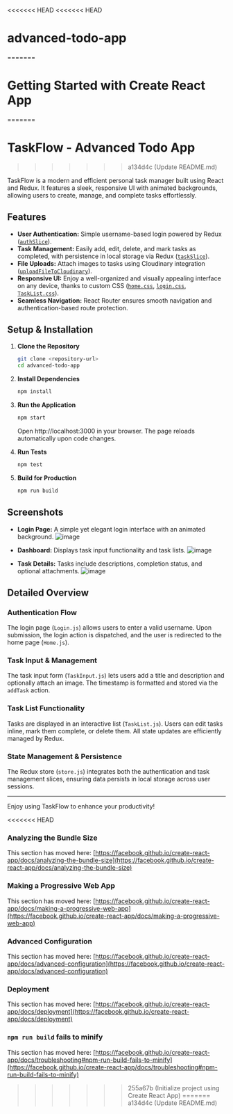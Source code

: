 <<<<<<< HEAD
<<<<<<< HEAD
# advanced-todo-app
=======
# Getting Started with Create React App
=======
# TaskFlow - Advanced Todo App
>>>>>>> a134d4c (Update README.md)

TaskFlow is a modern and efficient personal task manager built using React and Redux. It features a sleek, responsive UI with animated backgrounds, allowing users to create, manage, and complete tasks effortlessly.

## Features

- **User Authentication:** Simple username-based login powered by Redux ([`authSlice`](src/redux/authSlice.js)).
- **Task Management:** Easily add, edit, delete, and mark tasks as completed, with persistence in local storage via Redux ([`taskSlice`](src/redux/taskSlice.js)).
- **File Uploads:** Attach images to tasks using Cloudinary integration ([`uploadFileToCloudinary`](src/services/cloudinaryService.js)).
- **Responsive UI:** Enjoy a well-organized and visually appealing interface on any device, thanks to custom CSS ([`home.css`](src/styles/home.css), [`login.css`](src/styles/login.css), [`TaskList.css`](src/styles/TaskList.css)).
- **Seamless Navigation:** React Router ensures smooth navigation and authentication-based route protection.

## Setup & Installation

1. **Clone the Repository**

   ```sh
   git clone <repository-url>
   cd advanced-todo-app
   ```

2. **Install Dependencies**
   
   ```sh
   npm install
   ```

3. **Run the Application**
   
   ```sh
   npm start
   ```
   Open http://localhost:3000 in your browser. The page reloads automatically upon code changes.

4. **Run Tests**
   
   ```sh
   npm test
   ```

5. **Build for Production**
   
   ```sh
   npm run build
   ```

## Screenshots

- **Login Page:** A simple yet elegant login interface with an animated background.
![image](https://github.com/user-attachments/assets/5c1a4c6e-075a-4346-99cb-8cb4b5796121)

- **Dashboard:** Displays task input functionality and task lists.
![image](https://github.com/user-attachments/assets/315f7369-2dca-4168-a2a8-41e0137933c0)

- **Task Details:** Tasks include descriptions, completion status, and optional attachments.
![image](https://github.com/user-attachments/assets/9813fba5-8dda-47f7-b5ec-90a5bccbcec1)


## Detailed Overview

### Authentication Flow
The login page (`Login.js`) allows users to enter a valid username. Upon submission, the login action is dispatched, and the user is redirected to the home page (`Home.js`).

### Task Input & Management
The task input form (`TaskInput.js`) lets users add a title and description and optionally attach an image. The timestamp is formatted and stored via the `addTask` action.

### Task List Functionality
Tasks are displayed in an interactive list (`TaskList.js`). Users can edit tasks inline, mark them complete, or delete them. All state updates are efficiently managed by Redux.

### State Management & Persistence
The Redux store (`store.js`) integrates both the authentication and task management slices, ensuring data persists in local storage across user sessions.

---

Enjoy using TaskFlow to enhance your productivity!

<<<<<<< HEAD
### Analyzing the Bundle Size

This section has moved here: [https://facebook.github.io/create-react-app/docs/analyzing-the-bundle-size](https://facebook.github.io/create-react-app/docs/analyzing-the-bundle-size)

### Making a Progressive Web App

This section has moved here: [https://facebook.github.io/create-react-app/docs/making-a-progressive-web-app](https://facebook.github.io/create-react-app/docs/making-a-progressive-web-app)

### Advanced Configuration

This section has moved here: [https://facebook.github.io/create-react-app/docs/advanced-configuration](https://facebook.github.io/create-react-app/docs/advanced-configuration)

### Deployment

This section has moved here: [https://facebook.github.io/create-react-app/docs/deployment](https://facebook.github.io/create-react-app/docs/deployment)

### `npm run build` fails to minify

This section has moved here: [https://facebook.github.io/create-react-app/docs/troubleshooting#npm-run-build-fails-to-minify](https://facebook.github.io/create-react-app/docs/troubleshooting#npm-run-build-fails-to-minify)
>>>>>>> 255a67b (Initialize project using Create React App)
=======
>>>>>>> a134d4c (Update README.md)
